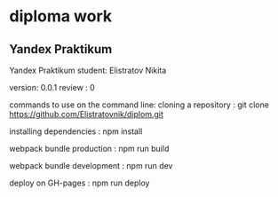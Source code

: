 # diploma work
## Yandex Praktikum
Yandex Praktikum
student: Elistratov Nikita

version: 0.0.1
review : 0

commands to use on the command line:
cloning a repository : git clone https://github.com/Elistratovnik/diplom.git

installing dependencies : npm install

webpack bundle production : npm run build

webpack bundle development : npm run dev

deploy on GH-pages : npm run deploy

